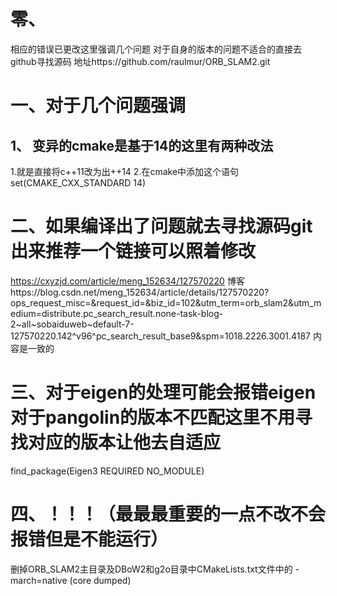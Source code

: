 # 零、
相应的错误已更改这里强调几个问题
对于自身的版本的问题不适合的直接去github寻找源码
地址https://github.com/raulmur/ORB_SLAM2.git
# 一、对于几个问题强调
## 1、 变异的cmake是基于14的这里有两种改法
1.就是直接将c++11改为出++14
2.在cmake中添加这个语句
set(CMAKE_CXX_STANDARD 14)
# 二、如果编译出了问题就去寻找源码git出来推荐一个链接可以照着修改
https://cxyzjd.com/article/meng_152634/127570220
博客https://blog.csdn.net/meng_152634/article/details/127570220?ops_request_misc=&request_id=&biz_id=102&utm_term=orb_slam2&utm_medium=distribute.pc_search_result.none-task-blog-2~all~sobaiduweb~default-7-127570220.142^v96^pc_search_result_base9&spm=1018.2226.3001.4187
内容是一致的
# 三、对于eigen的处理可能会报错eigen对于pangolin的版本不匹配这里不用寻找对应的版本让他去自适应
find_package(Eigen3  REQUIRED NO_MODULE)
# 四、！！！（最最最重要的一点不改不会报错但是不能运行）
 删掉ORB_SLAM2主目录及DBoW2和g2o目录中CMakeLists.txt文件中的 -march=native
 (core dumped)
 
